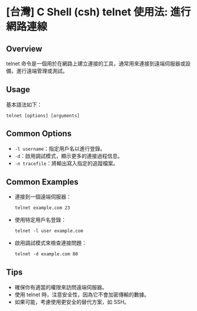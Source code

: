 # [台灣] C Shell (csh) telnet 使用法: 進行網路連線

## Overview
telnet 命令是一個用於在網路上建立連接的工具，通常用來連接到遠端伺服器或設備，進行遠端管理或測試。

## Usage
基本語法如下：
```
telnet [options] [arguments]
```

## Common Options
- `-l username`：指定用戶名以進行登錄。
- `-d`：啟用調試模式，顯示更多的連接過程信息。
- `-n tracefile`：將輸出寫入指定的追蹤檔案。

## Common Examples
- 連接到一個遠端伺服器：
  ```csh
  telnet example.com 23
  ```

- 使用特定用戶名登錄：
  ```csh
  telnet -l user example.com
  ```

- 啟用調試模式來檢查連接問題：
  ```csh
  telnet -d example.com 80
  ```

## Tips
- 確保你有適當的權限來訪問遠端伺服器。
- 使用 telnet 時，注意安全性，因為它不會加密傳輸的數據。
- 如果可能，考慮使用更安全的替代方案，如 SSH。